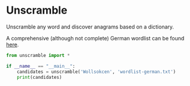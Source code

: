 # Unscramble
Unscramble any word and discover anagrams based on a dictionary.

A comprehensive (although not complete) German wordlist can be found [here](https://gist.github.com/MarvinJWendt/2f4f4154b8ae218600eb091a5706b5f4). 

```python
from unscramble import *

if __name__ == "__main__":
    candidates = unscramble('Wollsokcen', 'wordlist-german.txt')
    print(candidates)
```
